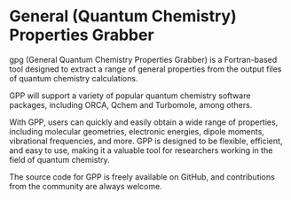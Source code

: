# General (Quantum Chemistry) Properties Grabber

gpg (General Quantum Chemistry Properties Grabber) is a Fortran-based tool designed to extract a range of general properties from the output files of quantum chemistry calculations. 

GPP will support a variety of popular quantum chemistry software packages, including ORCA, Qchem and Turbomole, among others.

With GPP, users can quickly and easily obtain a wide range of properties, including molecular geometries, electronic energies, dipole moments, vibrational frequencies, and more. GPP is designed to be flexible, efficient, and easy to use, making it a valuable tool for researchers working in the field of quantum chemistry. 

The source code for GPP is freely available on GitHub, and contributions from the community are always welcome.

